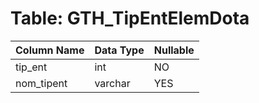 # Table: GTH_TipEntElemDota

| Column Name | Data Type | Nullable |
|-------------|-----------|----------|
| tip_ent | int | NO |
| nom_tipent | varchar | YES |
